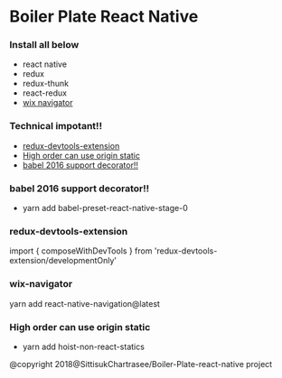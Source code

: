 # Boiler Plate React Native

### Install all below
* react native
* redux
* redux-thunk
* react-redux
* [wix navigator](#wix-navigator)

### Technical impotant!!
* [redux-devtools-extension](#redux-devtools-extension)
* [High order can use origin static](#high-order-can-use-origin-static)
* [babel 2016 support decorator!!](#babel-2016-support-decorator)

### babel 2016 support decorator!!
* yarn add babel-preset-react-native-stage-0

### redux-devtools-extension
import { composeWithDevTools } from 'redux-devtools-extension/developmentOnly'

### wix-navigator
yarn add react-native-navigation@latest

### High order can use origin static
* yarn add hoist-non-react-statics


@copyright 2018@SittisukChartrasee/Boiler-Plate-react-native project


